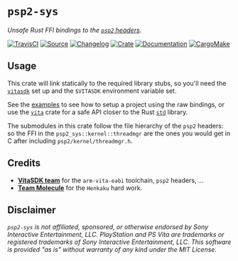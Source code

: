 # `psp2-sys`

*Unsafe Rust FFI bindings to the [`psp2` headers](https://github.com/vitasdk/vita-headers/)*.

[![TravisCI](https://img.shields.io/travis/vita-rust/psp2-sys/master.svg?maxAge=600&style=flat-square)](https://travis-ci.org/vita-rust/psp2-sys/builds)
[![Source](https://img.shields.io/badge/source-GitHub-303030.svg?maxAge=86400&style=flat-square)](https://github.com/vita-rust/psp2-sys)
[![Changelog](https://img.shields.io/badge/keep%20a-changelog-8A0707.svg?maxAge=86400&style=flat-square)](http://keepachangelog.com/)
[![Crate](https://img.shields.io/crates/v/vitalloc.svg?maxAge=86400&style=flat-square)](https://crates.io/crates/psp2-sys)
[![Documentation](https://img.shields.io/badge/docs-latest-4d76ae.svg?maxAge=86400&style=flat-square)](https://docs.rs/psp2-sys)
[![CargoMake](https://img.shields.io/badge/built%20with-cargo--make-yellow.svg?maxAge=86400&style=flat-square)](https://sagiegurari.github.io/cargo-make)


## Usage

This crate will link statically to the required library stubs, so you'll need the
[`vitasdk`](https://vitasdk.org) set up and the `$VITASDK` environment variable set.

See the [examples](https://github.com/vita-rust/psp2-sys/tree/master/examples)
to see how to setup a project using the raw bindings, or use the
[`vita`](https://github.com/vita-rust/vita) crate for a safe API closer to the
Rust [`std`](http://doc.rust-lang.org/nightly/std/) library.

The submodules in this crate follow the file hierarchy of the `psp2` headers:
so the FFI in the `psp2_sys::kernel::threadmgr` are the ones you would get in C
after including `psp2/kernel/threadmgr.h`.

## Credits

* [**VitaSDK team**](http://vitasdk.org/) for the `arm-vita-eabi` toolchain, `psp2` headers, ...
* [**Team Molecule**](http://henkaku.xyz/) for the `Henkaku` hard work.


## Disclaimer

*`psp2-sys` is not affiliated, sponsored, or otherwise endorsed by Sony
Interactive Entertainment, LLC. PlayStation and PS Vita are trademarks or
registered trademarks of Sony Interactive Entertainment, LLC. This software is
provided "as is" without warranty of any kind under the MIT License.*

